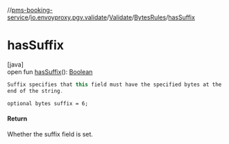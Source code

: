 //[pms-booking-service](../../../../index.md)/[io.envoyproxy.pgv.validate](../../index.md)/[Validate](../index.md)/[BytesRules](index.md)/[hasSuffix](has-suffix.md)

# hasSuffix

[java]\
open fun [hasSuffix](has-suffix.md)(): [Boolean](https://kotlinlang.org/api/core/kotlin-stdlib/kotlin/-boolean/index.html)

```kotlin
Suffix specifies that this field must have the specified bytes at the
end of the string.

```
`optional bytes suffix = 6;`

#### Return

Whether the suffix field is set.